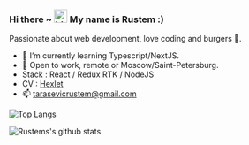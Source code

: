 ### Hi there ~ <img src="https://user-images.githubusercontent.com/1303154/88677602-1635ba80-d120-11ea-84d8-d263ba5fc3c0.gif" width="24px" alt="hi"> My name is Rustem :)

Passionate about web development, love coding and burgers 🍔.

- 🌱 I’m currently learning Typescript/NextJS.
- 🔭 Open to work, remote or Moscow/Saint-Petersburg. 
- Stack : React / Redux RTK / NodeJS
- CV : [Hexlet](https://cv.hexlet.io/resumes/785)
- 📫 tarasevicrustem@gmail.com

![Top Langs](https://github-readme-stats.vercel.app/api/top-langs/?username=iamsoprada&layout=compact&hide=css,html)

![Rustems's github stats](https://github-readme-stats.vercel.app/api?username=iamsoprada&count_private=true&show_icons=true&theme=onedark)

<!--
**IamSoPrada/IamSoPrada** is a ✨ _special_ ✨ repository because its `README.md` (this file) appears on your GitHub profile.

Here are some ideas to get you started:

- 🔭 I’m currently working on ...
- 🌱 I’m currently learning ...
- 👯 I’m looking to collaborate on ...
- 🤔 I’m looking for help with ...
- 💬 Ask me about ...
- 📫 How to reach me: ...
- 😄 Pronouns: ...
- ⚡ Fun fact: ...
-->

